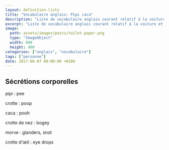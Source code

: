 ```yaml
---
layout: definition-lists
title: "Vocabulaire anglais: Pipi caca"
description: "Liste de vocabulaire anglais courant relatif à la voiture et autres véhicules motorisés."
excerpt: "Liste de vocabulaire anglais courant relatif à la voiture et autres véhicules motorisés."
image:
  path: assets/images/posts/toilet-paper.png
  type: "ImageObject"
  width: 600
  height: 400
categories: ["anglais", "vocabulaire"]
tags: ["personne"]
date: 2017-06-07 00:00:00 +0100
---
```


## Sécrétions corporelles

pipi
: pee

crotte
: poop

caca
: pooh

crotte de nez
: bogey

morve
: glanders, snot

crotte d'œil
: eye drops
